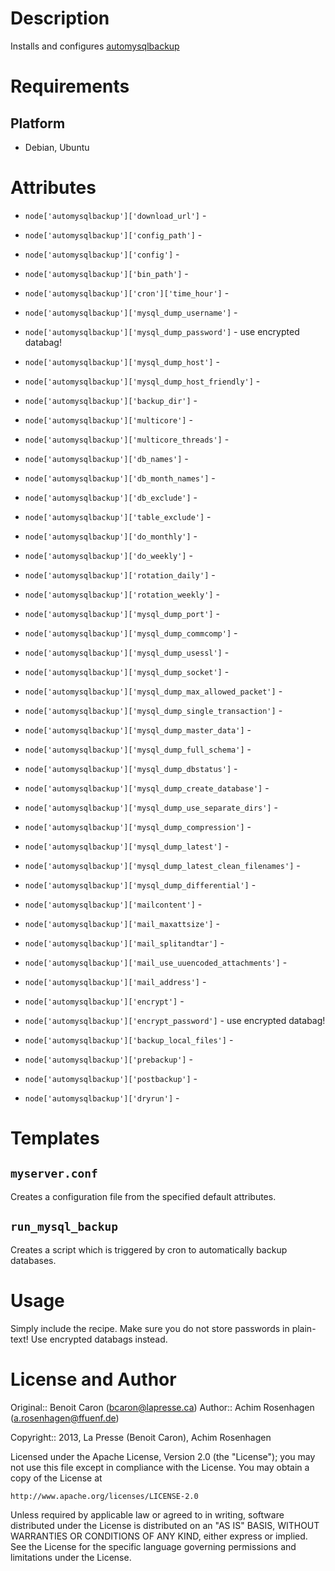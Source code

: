 Description
===========

Installs and configures [automysqlbackup](http://sourceforge.net/projects/automysqlbackup/)

Requirements
============

Platform
--------

* Debian, Ubuntu

Attributes
==========
* `node['automysqlbackup']['download_url']` - 
* `node['automysqlbackup']['config_path']` - 
* `node['automysqlbackup']['config']` - 
* `node['automysqlbackup']['bin_path']` - 
* `node['automysqlbackup']['cron']['time_hour']` - 

* `node['automysqlbackup']['mysql_dump_username']` - 
* `node['automysqlbackup']['mysql_dump_password']` - use encrypted databag!
* `node['automysqlbackup']['mysql_dump_host']` - 
* `node['automysqlbackup']['mysql_dump_host_friendly']` - 
* `node['automysqlbackup']['backup_dir']` - 
* `node['automysqlbackup']['multicore']` - 
* `node['automysqlbackup']['multicore_threads']` - 
* `node['automysqlbackup']['db_names']` - 
* `node['automysqlbackup']['db_month_names']` - 
* `node['automysqlbackup']['db_exclude']` - 
* `node['automysqlbackup']['table_exclude']` - 
* `node['automysqlbackup']['do_monthly']` - 
* `node['automysqlbackup']['do_weekly']` - 
* `node['automysqlbackup']['rotation_daily']` - 
* `node['automysqlbackup']['rotation_weekly']` - 
* `node['automysqlbackup']['mysql_dump_port']` - 
* `node['automysqlbackup']['mysql_dump_commcomp']` - 
* `node['automysqlbackup']['mysql_dump_usessl']` - 
* `node['automysqlbackup']['mysql_dump_socket']` - 
* `node['automysqlbackup']['mysql_dump_max_allowed_packet']` - 
* `node['automysqlbackup']['mysql_dump_single_transaction']` - 
* `node['automysqlbackup']['mysql_dump_master_data']` - 
* `node['automysqlbackup']['mysql_dump_full_schema']` - 
* `node['automysqlbackup']['mysql_dump_dbstatus']` - 
* `node['automysqlbackup']['mysql_dump_create_database']` - 
* `node['automysqlbackup']['mysql_dump_use_separate_dirs']` - 
* `node['automysqlbackup']['mysql_dump_compression']` - 
* `node['automysqlbackup']['mysql_dump_latest']` - 
* `node['automysqlbackup']['mysql_dump_latest_clean_filenames']` - 
* `node['automysqlbackup']['mysql_dump_differential']` - 
* `node['automysqlbackup']['mailcontent']` - 
* `node['automysqlbackup']['mail_maxattsize']` - 
* `node['automysqlbackup']['mail_splitandtar']` - 
* `node['automysqlbackup']['mail_use_uuencoded_attachments']` - 
* `node['automysqlbackup']['mail_address']` - 
* `node['automysqlbackup']['encrypt']` - 
* `node['automysqlbackup']['encrypt_password']` - use encrypted databag!
* `node['automysqlbackup']['backup_local_files']` - 
* `node['automysqlbackup']['prebackup']` - 
* `node['automysqlbackup']['postbackup']` - 
* `node['automysqlbackup']['dryrun']` - 

Templates
==========

`myserver.conf`
-----------------

Creates a configuration file from the specified default attributes.

`run_mysql_backup`
-----------------

Creates a script which is triggered by cron to automatically backup databases.

Usage
=====

Simply include the recipe. Make sure you do not store passwords in plain-text! Use encrypted databags instead.

License and Author
==================

Original:: Benoit Caron (<bcaron@lapresse.ca>)
Author:: Achim Rosenhagen (<a.rosenhagen@ffuenf.de>)

Copyright:: 2013, La Presse (Benoit Caron), Achim Rosenhagen

Licensed under the Apache License, Version 2.0 (the "License");
you may not use this file except in compliance with the License.
You may obtain a copy of the License at

    http://www.apache.org/licenses/LICENSE-2.0

Unless required by applicable law or agreed to in writing, software
distributed under the License is distributed on an "AS IS" BASIS,
WITHOUT WARRANTIES OR CONDITIONS OF ANY KIND, either express or implied.
See the License for the specific language governing permissions and
limitations under the License.
